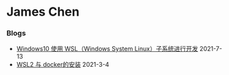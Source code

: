 # James Chen

### Blogs

* [Windows10 使用 WSL（Windows System Linux）子系统进行开发](./blogs/wsl.md) 2021-7-13
* [WSL2 与 docker的安装](./blogs/wsl_and_docker.md) 2021-3-4
